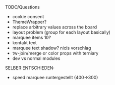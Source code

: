 TODO/Questions

- cookie consent
- ThemeWrapper?
- replace arbitrary values across the board
- layout problem (group for each layout basically)
- marquee items 10?
- kontakt text
- marquee text shadow? nicis vorschlag
- tw-join/merge or color props with terniary
- dev vs normal modules

SELBER ENTSCHIEDEN:

- speed marquee runtergestellt (400->300)
